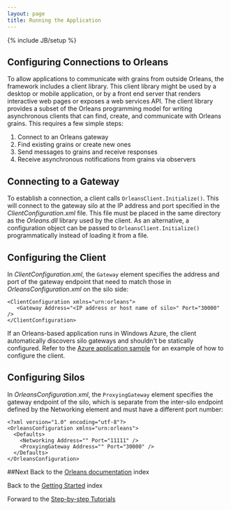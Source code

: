 ```yaml
---
layout: page
title: Running the Application
---
```

{% include JB/setup %}

## Configuring Connections to Orleans

To allow applications to communicate with grains from outside Orleans, the framework includes a client library. 
This client library might be used by a desktop or mobile application, or by a front end server that renders interactive web pages or exposes a web services API. 
The client library provides a subset of the Orleans programming model for writing asynchronous clients that can find, create, and communicate with Orleans grains. This requires a few simple steps:

1. Connect to an Orleans gateway 
2. Find existing grains or create new ones 
3. Send messages to grains and receive responses 
4. Receive asynchronous notifications from grains via observers 

## Connecting to a Gateway

To establish a connection, a client calls `OrleansClient.Initialize()`. 
This will connect to the gateway silo at the IP address and port specified in the _ClientConfiguration.xml_ file. 
This file must be placed in the same directory as the _Orleans.dll_ library used by the client. 
As an alternative, a configuration object can be passed to `OrleansClient.Initialize()` programmatically instead of loading it from a file.

## Configuring the Client

In _ClientConfiguration.xml_, the `Gateway` element specifies the address and port of the gateway endpoint that need to match those in _OrleansConfiguration.xml_ on the silo side:

    <ClientConfiguration xmlns="urn:orleans">
       <Gateway Address="<IP address or host name of silo>" Port="30000" />
    </ClientConfiguration>

If an Orleans-based application runs in Windows Azure, the client automatically discovers silo gateways and shouldn't be statically configured. 
Refer to the [Azure application sample](../Samples-Overview/Azure-Web-Sample) for an example of how to configure the client.

## Configuring Silos

In _OrleansConfiguration.xml_, the `ProxyingGateway` element specifies the gateway endpoint of the silo, which is separate from the inter-silo endpoint defined by the Networking element and must have a different port number:

    <?xml version="1.0" encoding="utf-8"?>
    <OrleansConfiguration xmlns="urn:orleans">
      <Defaults>
        <Networking Address="" Port="11111" />
        <ProxyingGateway Address="" Port="30000" />
      </Defaults>
    </OrleansConfiguration>

##Next
Back to the [Orleans documentation](../../) index

Back to the [Getting Started](../) index

Forward to the [Step-by-step Tutorials](Step-by-step-Tutorials)
